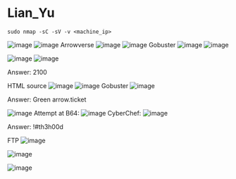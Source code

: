 # Lian_Yu
```
sudo nmap -sC -sV -v <machine_ip>
```
![image](https://media.github.tamu.edu/user/17583/files/dac2a580-c849-11ec-839b-1d543e1c929a)
![image](https://media.github.tamu.edu/user/17583/files/e910c180-c849-11ec-93fc-0ddc5dda10dd)
Arrowverse
![image](https://media.github.tamu.edu/user/17583/files/53296680-c84a-11ec-842b-084c2a916f15)
![image](https://media.github.tamu.edu/user/17583/files/3bea7900-c84a-11ec-989c-b04a23b3b01c)
Gobuster
![image](https://media.github.tamu.edu/user/17583/files/1447e080-c84b-11ec-9651-a01b99736107)
![image](https://media.github.tamu.edu/user/17583/files/e7e09400-c84b-11ec-9c25-ec673e1ded9d)

![image](https://media.github.tamu.edu/user/17583/files/c97a9880-c84b-11ec-8cc5-2bd171ccc58e)
![image](https://media.github.tamu.edu/user/17583/files/a05a0800-c84b-11ec-8f70-68b69b549f39)

Answer: 2100

HTML source
![image](https://media.github.tamu.edu/user/17583/files/6f2e0780-c84c-11ec-89b9-8edde2d844b7)
![image](https://media.github.tamu.edu/user/17583/files/879e2200-c84c-11ec-80e9-72a7c80fd3a2)
Gobuster
![image](https://media.github.tamu.edu/user/17583/files/d0ee7180-c84c-11ec-947e-14e49983cc68)

Answer: Green arrow.ticket

![image](https://media.github.tamu.edu/user/17583/files/b8cb2200-c84d-11ec-8076-ad44c85bf97b)
Attempt at B64:
![image](https://media.github.tamu.edu/user/17583/files/93d6af00-c84d-11ec-955e-15516c28bf58)
CyberChef:
![image](https://media.github.tamu.edu/user/17583/files/ef08a180-c84d-11ec-8990-1f0cc9e29ad6)

Answer: !#th3h00d

FTP
![image](https://media.github.tamu.edu/user/17583/files/37c05a80-c84e-11ec-8936-8ea4f994eed4)

![image](https://media.github.tamu.edu/user/17583/files/224d2f80-c852-11ec-8c9a-de8560d8cb36)

![image](https://media.github.tamu.edu/user/17583/files/304f8000-c853-11ec-9d6a-15f305742a61)



